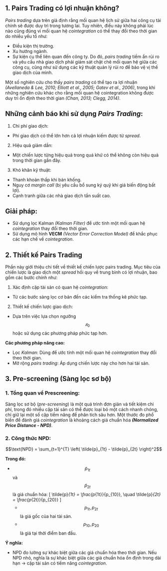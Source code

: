 ## 1. Pairs Trading có lợi nhuận không?
*Pairs trading* dựa trên giả định rằng mối quan hệ lịch sử giữa hai công cụ tài chính sẽ được duy trì trong tương lai. Tuy nhiên, điều này không phải lúc nào cũng đúng vì mối quan hệ *cointegration* có thể thay đổi theo thời gian do nhiều yếu tố như:

- Điều kiện thị trường.
- Xu hướng ngành.
- Sự kiện cụ thể liên quan đến công ty.
Do đó, *pairs trading* tiềm ẩn rủi ro và yêu cầu nhà giao dịch phải giám sát chặt chẽ mối quan hệ giữa các công cụ, cũng như sử dụng các kỹ thuật quản lý rủi ro để bảo vệ vị thế giao dịch của mình.

Một số nghiên cứu cho thấy *pairs trading* có thể tạo ra lợi nhuận *(Avellaneda & Lee, 2010; Elliott et al., 2005; Gatev et al., 2006)*, trong khi những nghiên cứu khác cho rằng mối quan hệ cointegration không được duy trì ổn định theo thời gian *(Chan, 2013; Clegg, 2014)*.

## Những cảnh báo khi sử dụng *Pairs Trading*:
1. Chi phí giao dịch:
 - Phí giao dịch có thể lớn hơn cả lợi nhuận kiếm được từ *spread*.

2. Hiệu quả giảm dần:
 - Một chiến lược từng hiệu quả trong quá khứ có thể không còn hiệu quả trong thời gian gần đây.

3. Khó khăn kỹ thuật:
 - Thanh khoản thấp khi bán khống.
 - Nguy cơ *margin call* (bị yêu cầu bổ sung ký quỹ khi giá biến động bất lợi).
 - Cạnh tranh giữa các nhà giao dịch tần suất cao.

## Giải pháp:
- Sử dụng lọc Kalman *(Kalman Filter)* để ước tính một mối quan hệ *cointegration* thay đổi theo thời gian.
- Sử dụng mô hình **VECM** *(Vector Error Correction Model)* để khắc phục các hạn chế về *cointegration*.

## 2. Thiết kế Pairs Trading
Phần này giới thiệu chi tiết về thiết kế chiến lược pairs trading. Mục tiêu của chiến lược là giao dịch một *spread* hồi quy về trung bình có lợi nhuận, bao gồm các bước chính như:

1. Xác định cặp tài sản có quan hệ *cointegration*:
- Từ các bước sàng lọc cơ bản đến các kiểm tra thống kê phức tạp.
2. Thiết kế chiến lược giao dịch:
- Dựa trên việc lựa chọn ngưỡng $$𝑠_0$$ hoặc sử dụng các phương pháp phức tạp hơn.

**Các phương pháp nâng cao:**
- Lọc *Kalman*: Dùng để ước tính một mối quan hệ *cointegration* thay đổi theo thời gian.
- Mở rộng *pairs trading*: Áp dụng chiến lược này cho hơn hai tài sản.

## 3. Pre-screening (Sàng lọc sơ bộ)
### 1. Tổng quan về Prescreening:
Sàng lọc sơ bộ (*pre-screening*) là một quá trình đơn giản và tiết kiệm chi phí, trong đó nhiều cặp tài sản có thể được loại bỏ một cách nhanh chóng, chỉ giữ lại một số cặp tiềm năng để phân tích sâu hơn.
Một thước đo phổ biến để đánh giá *cointegration* là khoảng cách giá chuẩn hóa ***(Normalized Price Distance - NPD)***.

### 2. Công thức NPD:
```math
\text{NPD} = \sum_{t=1}^{T} \left( \tilde{p}_{1t} - \tilde{p}_{2t} \right)^2
```
**Trong đó:**
- $$\tilde{p}_{1t}$$ và $$\tilde{p}_{2t}$$ là giá chuẩn hóa:
  \[
  \tilde{p}_{1t} = \frac{p_{1t}}{p_{10}}, \quad \tilde{p}_{2t} = \frac{p_{2t}}{p_{20}}
  \]
  - $$p_{1t}, p_{2t}$$ là giá gốc của hai tài sản.
  - $$p_{10}, p_{20}$$ là giá tại thời điểm ban đầu.

**Ý nghĩa:**
- NPD đo lường sự khác biệt giữa các giá chuẩn hóa theo thời gian. Nếu NPD nhỏ, nghĩa là sự khác biệt giữa các giá chuẩn hóa ổn định trong dài hạn → cặp tài sản có tiềm năng *cointegration*.


